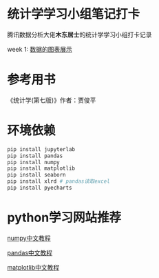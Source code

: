 # 统计学学习小组笔记打卡

腾讯数据分析大佬**木东居士**的统计学学习小组打卡记录

week 1: [数据的图表展示](https://github.com/AeneasZhu/LearningStatsGroup/tree/master/week1)

# 参考用书

《统计学(第七版)》作者：贾俊平

# 环境依赖

```py
pip install jupyterlab
pip install pandas
pip install numpy
pip install matplotlib
pip install seaborn
pip install xlrd # pandas读取excel
pip install pyecharts
```

# python学习网站推荐

[numpy中文教程](https://www.numpy.org.cn/)

[pandas中文教程](https://www.pypandas.cn/)

[matplotlib中文教程](https://www.matplotlib.org.cn/)


